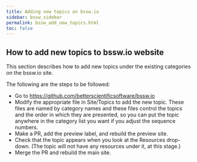 ```yaml
---
title: Adding new topics on bssw.io
sidebar: bssw_sidebar
permalink: bssw_add_new_topics.html
toc: false
---
```

## How to add new topics to bssw.io website

This section describes how to add new topics under the existing categories on the bssw.io site.

The following are the steps to be followed:

* Go to https://github.com/betterscientificsoftware/bssw.io
* Modify the appropriate file in Site/Topics to add the new topic. These files are named by category names and these files control the topics and the order in which they are presented, so you can put the topic anywhere in the category list you want if you adjust the sequence numbers.
* Make a PR, add the preview label, and rebuild the preview site.
* Check that the topic appears when you look at the Resources drop-down. (The topic will not have any resources under it, at this stage.)
* Merge the PR and rebuild the main site.

